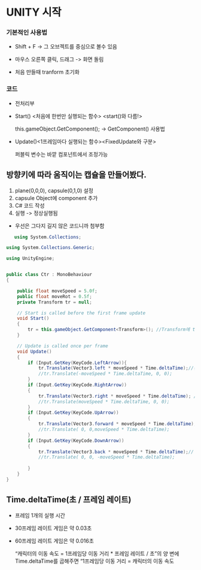 # UNITY 시작

### 기본적인 사용법
- Shift + F -> 그 오브젝트를 중심으로 볼수 있음

- 마우스 오른쪽 클릭, 드래그 -> 화면 돌림

- 처음 만들때 tranform 초기화

### 코드 
- 전처리부

- Start() <처음에 한번만 실행되는 함수> <start()와 다름!>

   this.gameObject.GetComponent<Transform>();
   -> GetComponent<Component>() 사용법

- Update()<1프레임마다 실행되는 함수><FixedUpdate와 구분>

     퍼블릭 변수는 바깥 컴포넌트에서 조정가능

     
## 방향키에 따라 움직이는 캡슐을 만들어봤다.

1. plane(0,0,0), capsule(0,1,0) 설정
2. capsule Object에 component 추가
3. C# 코드 작성
4. 실행 -> 정상실행됨

- 우선은 그다지 길지 않은 코드니까 첨부함


~~~c#
   using System.Collections;

using System.Collections.Generic;

using UnityEngine;


public class Ctr : MonoBehaviour
{

    public float moveSpeed = 5.0f;
    public float moveRot = 0.5f;
    private Transform tr = null;

    // Start is called before the first frame update
    void Start()
    {
        tr = this.gameObject.GetComponent<Transform>(); //Transform에 tr로 간단하게 접근가능
    }

    // Update is called once per frame
    void Update()
    {
        if (Input.GetKey(KeyCode.LeftArrow)){ 
            tr.Translate(Vector3.left * moveSpeed * Time.deltaTime);//왼쪽(x축 -)
            //tr.Translate(-moveSpeed * Time.deltaTime, 0, 0);
        }
        if (Input.GetKey(KeyCode.RightArrow))
        {
            tr.Translate(Vector3.right * moveSpeed * Time.deltaTime); // 오른쪽(x축 +)
            //tr.Translate(moveSpeed * Time.deltaTime, 0, 0);
        }
        if (Input.GetKey(KeyCode.UpArrow)) 
        {
            tr.Translate(Vector3.forward * moveSpeed * Time.deltaTime);// 위(z축 +)
            //tr.Translate( 0, 0,moveSpeed * Time.deltaTime);        
        }
        if (Input.GetKey(KeyCode.DownArrow)) 
        {
            tr.Translate(Vector3.back * moveSpeed * Time.deltaTime);// 아래(z축 -)
            //tr.Translate( 0, 0, -moveSpeed * Time.deltaTime);
            
        }
    }
}
~~~

## Time.deltaTime(초 / 프레임 레이트)

- 프레임 1개의 실행 시간
- 30프레임 레이트 게임은 약 0.03초
- 60프레임 레이트 게임은 약 0.016초

  “캐릭터의 이동 속도 = 1프레임당 이동 거리 * 프레임 레이트 / 초”의 양 변에 Time.deltaTime를 곱해주면 “1프레임당 이동 거리 = 캐릭터의 이동 속도

